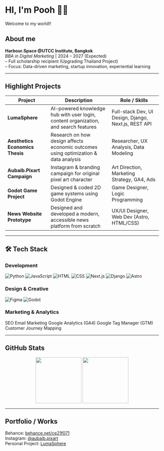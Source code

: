# HI, I'm Pooh 👋🐸

Welcome to my world!!

## About me
**Harbour.Space @UTCC Institute, Bangkok**  
*BBA in Digital Marketing* | 2024 – 2027 (Expected)  
– Full scholarship recipient (Upgrading Thailand Project)  
– Focus: Data-driven marketing, startup innovation, experiential learning 

---

## Highlight Projects

| Project | Description | Role / Skills |
|--------|-------------|----------------|
| **LumaSphere** | AI-powered knowledge hub with user login, content organization, and search features | Full-stack Dev, UI Design, Django, Next.js, REST API |
| **Aesthetics Economics Thesis** | Research on how design affects economic outcomes using optimization & data analysis | Researcher, UX Analysis, Data Modeling |
| **Aubaib.Pixart Campaign** | Instagram & branding campaign for original pixel art character | Art Direction, Marketing Strategy, GA4, Ads |
| **Godot Game Project** | Designed & coded 2D game systems using Godot Engine | Game Designer, Logic Programming |
| **News Website Prototype** | Designed and developed a modern, accessible news platform from scratch | UX/UI Designer, Web Dev (Astro, HTML/CSS) |


---

## 🛠️ Tech Stack

### Development
![Python](https://skillicons.dev/icons?i=py)
![JavaScript](https://skillicons.dev/icons?i=js)
![HTML](https://skillicons.dev/icons?i=html)
![CSS](https://skillicons.dev/icons?i=css)
![Next.js](https://skillicons.dev/icons?i=nextjs)
![Django](https://skillicons.dev/icons?i=django)
![Astro](https://skillicons.dev/icons?i=astro)

### Design & Creative
![Figma](https://skillicons.dev/icons?i=figma)
![Godot](https://skillicons.dev/icons?i=godot)

### Marketing & Analytics
SEO
Email Marketing
Google Analytics (GA4)
Google Tag Manager (GTM)
Customer Journey Mapping


---

## GitHub Stats

<p align="center">
  <img src="https://github-readme-stats.vercel.app/api?username=Poohmuhahaha&show_icons=true&theme=tokyonight&hide_border=true" height="150" />
  <img src="https://github-readme-stats.vercel.app/api/top-langs/?username=Poohmuhahaha&layout=compact&theme=tokyonight&hide_border=true" height="150" />
</p>

---
## Portfolio / Works

Behance: [behance.net/ce21f071](https://www.behance.net/ce21f071)  
Instagram: [@aubaib.pixart](https://www.instagram.com/aubaib.pixart)  
Personal Project: [LumaSphere](https://github.com/Poohmuhahaha/LumaSphere_fontend)

